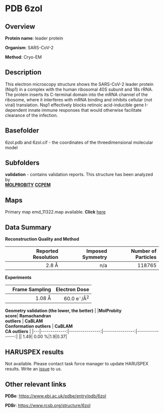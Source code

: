# PDB 6zol

## Overview

**Protein name**: leader protein

**Organism**: SARS-CoV-2

**Method**: Cryo-EM

## Description

This electron microscopy structure shows the SARS-CoV-2 leader protein (Nsp1) in a complex with the human ribosomal 40S subunit and 18s rRNA. The protein inserts its C-terminal domain into the mRNA channel of the ribosome, where it interferes with mRNA binding and inhibits cellular (not viral) translation. Nsp1 effectively blocks retinoic acid-inducible gene I-dependent innate immune responses that would otherwise facilitate clearance of the infection.

## Basefolder

6zol.pdb and 6zol.cif - the coordinates of the threedimensional molecular model

## Subfolders





**validation** - contains validation reports. This structure has been analyzed by <br>  [**MOLPROBITY**](https://github.com/thorn-lab/coronavirus_structural_task_force/tree/master/pdb/leader_protein/SARS-CoV-2/6zol/validation/molprobity)   [**CCPEM**](https://github.com/thorn-lab/coronavirus_structural_task_force/tree/master/pdb/leader_protein/SARS-CoV-2/6zol/validation/ccpem-validation) 



## Maps

Primary map emd_11322.map available. **Click** [here](http://ftp.wwpdb.org/pub/emdb/structures/EMD-11322/map/) 

## Data Summary
**Reconstruction Quality and Method**

|   | Reported Resolution | Imposed Symmetry | Number of Particles |
|---|-------------:|----------------:|--------------:|
|   |2.8 Å|n/a|118765|

**Experiments**

|   | Frame Sampling | Electron Dose |
|---|-------------:|----------------:|
|   |1.08 Å|60.0 e<sup>-</sup>/Å<sup>2</sup>|

**Geometry validation (the lower, the better)**
|   |**MolProbity<br>score**| **Ramachandran<br>outliers** | **CaBLAM<br>Conformation outliers** | **CaBLAM<br>CA outliers** |
|---|-------------:|----------------:|----------------:|----------------:|
||  1.49|  0.00 %|1.9|0.37|

## HARUSPEX results

Not available. Please contact task force manager to update HARUSPEX results. Write an [issue](https://github.com/thorn-lab/coronavirus_structural_task_force/issues) to us.

## Other relevant links 
**PDBe**:  https://www.ebi.ac.uk/pdbe/entry/pdb/6zol
 
**PDBr**: https://www.rcsb.org/structure/6zol 
